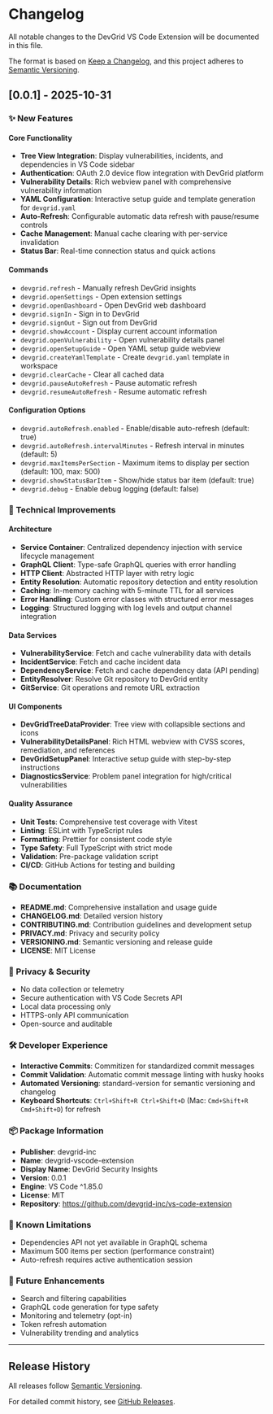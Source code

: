 # Changelog

All notable changes to the DevGrid VS Code Extension will be documented in this file.

The format is based on [Keep a Changelog](https://keepachangelog.com/en/1.0.0/),
and this project adheres to [Semantic Versioning](https://semver.org/spec/v2.0.0.html).

## [0.0.1] - 2025-10-31

### ✨ New Features

#### Core Functionality
- **Tree View Integration**: Display vulnerabilities, incidents, and dependencies in VS Code sidebar
- **Authentication**: OAuth 2.0 device flow integration with DevGrid platform
- **Vulnerability Details**: Rich webview panel with comprehensive vulnerability information
- **YAML Configuration**: Interactive setup guide and template generation for `devgrid.yaml`
- **Auto-Refresh**: Configurable automatic data refresh with pause/resume controls
- **Cache Management**: Manual cache clearing with per-service invalidation
- **Status Bar**: Real-time connection status and quick actions

#### Commands
- `devgrid.refresh` - Manually refresh DevGrid insights
- `devgrid.openSettings` - Open extension settings
- `devgrid.openDashboard` - Open DevGrid web dashboard
- `devgrid.signIn` - Sign in to DevGrid
- `devgrid.signOut` - Sign out from DevGrid
- `devgrid.showAccount` - Display current account information
- `devgrid.openVulnerability` - Open vulnerability details panel
- `devgrid.openSetupGuide` - Open YAML setup guide webview
- `devgrid.createYamlTemplate` - Create `devgrid.yaml` template in workspace
- `devgrid.clearCache` - Clear all cached data
- `devgrid.pauseAutoRefresh` - Pause automatic refresh
- `devgrid.resumeAutoRefresh` - Resume automatic refresh

#### Configuration Options
- `devgrid.autoRefresh.enabled` - Enable/disable auto-refresh (default: true)
- `devgrid.autoRefresh.intervalMinutes` - Refresh interval in minutes (default: 5)
- `devgrid.maxItemsPerSection` - Maximum items to display per section (default: 100, max: 500)
- `devgrid.showStatusBarItem` - Show/hide status bar item (default: true)
- `devgrid.debug` - Enable debug logging (default: false)

### 🔧 Technical Improvements

#### Architecture
- **Service Container**: Centralized dependency injection with service lifecycle management
- **GraphQL Client**: Type-safe GraphQL queries with error handling
- **HTTP Client**: Abstracted HTTP layer with retry logic
- **Entity Resolution**: Automatic repository detection and entity resolution
- **Caching**: In-memory caching with 5-minute TTL for all services
- **Error Handling**: Custom error classes with structured error messages
- **Logging**: Structured logging with log levels and output channel integration

#### Data Services
- **VulnerabilityService**: Fetch and cache vulnerability data with details
- **IncidentService**: Fetch and cache incident data
- **DependencyService**: Fetch and cache dependency data (API pending)
- **EntityResolver**: Resolve Git repository to DevGrid entity
- **GitService**: Git operations and remote URL extraction

#### UI Components
- **DevGridTreeDataProvider**: Tree view with collapsible sections and icons
- **VulnerabilityDetailsPanel**: Rich HTML webview with CVSS scores, remediation, and references
- **DevGridSetupPanel**: Interactive setup guide with step-by-step instructions
- **DiagnosticsService**: Problem panel integration for high/critical vulnerabilities

#### Quality Assurance
- **Unit Tests**: Comprehensive test coverage with Vitest
- **Linting**: ESLint with TypeScript rules
- **Formatting**: Prettier for consistent code style
- **Type Safety**: Full TypeScript with strict mode
- **Validation**: Pre-package validation script
- **CI/CD**: GitHub Actions for testing and building

### 📚 Documentation
- **README.md**: Comprehensive installation and usage guide
- **CHANGELOG.md**: Detailed version history
- **CONTRIBUTING.md**: Contribution guidelines and development setup
- **PRIVACY.md**: Privacy and security policy
- **VERSIONING.md**: Semantic versioning and release guide
- **LICENSE**: MIT License

### 🔐 Privacy & Security
- No data collection or telemetry
- Secure authentication with VS Code Secrets API
- Local data processing only
- HTTPS-only API communication
- Open-source and auditable

### 🛠️ Developer Experience
- **Interactive Commits**: Commitizen for standardized commit messages
- **Commit Validation**: Automatic commit message linting with husky hooks
- **Automated Versioning**: standard-version for semantic versioning and changelog
- **Keyboard Shortcuts**: `Ctrl+Shift+R Ctrl+Shift+D` (Mac: `Cmd+Shift+R Cmd+Shift+D`) for refresh

### 📦 Package Information
- **Publisher**: devgrid-inc
- **Name**: devgrid-vscode-extension
- **Display Name**: DevGrid Security Insights
- **Version**: 0.0.1
- **Engine**: VS Code ^1.85.0
- **License**: MIT
- **Repository**: https://github.com/devgrid-inc/vs-code-extension

### 🐛 Known Limitations
- Dependencies API not yet available in GraphQL schema
- Maximum 500 items per section (performance constraint)
- Auto-refresh requires active authentication session

### 🔮 Future Enhancements
- Search and filtering capabilities
- GraphQL code generation for type safety
- Monitoring and telemetry (opt-in)
- Token refresh automation
- Vulnerability trending and analytics

---

## Release History

All releases follow [Semantic Versioning](https://semver.org/).

For detailed commit history, see [GitHub Releases](https://github.com/devgrid-inc/vs-code-extension/releases).
